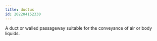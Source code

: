 ```yaml
---
title: ductus
id: 202204152330
---
```


A duct or walled passageway suitable for the conveyance of air or body liquids.

